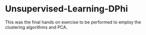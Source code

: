# Unsupervised-Learning-DPhi
This was the final hands on exercise to be performed to employ the clustering algorithms and PCA.
